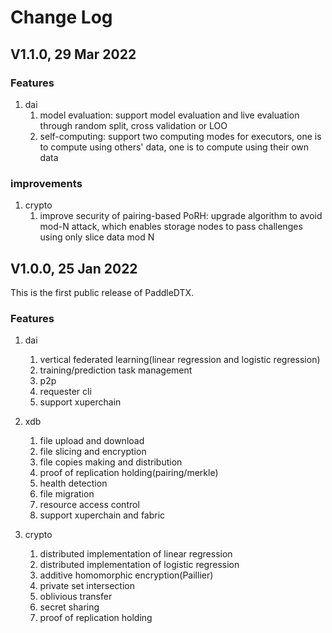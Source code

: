 # Change Log

## V1.1.0, 29 Mar 2022
### Features
1. dai
    1. model evaluation: support model evaluation and live evaluation through random split, cross validation or LOO
    2. self-computing: support two computing modes for executors, one is to compute using others' data, one is to compute using their own data
### improvements
1. crypto
    1. improve security of pairing-based PoRH: upgrade algorithm to avoid mod-N attack, which enables storage nodes to pass challenges using only slice data mod N

## V1.0.0, 25 Jan 2022
This is the first public release of PaddleDTX.

### Features
1. dai
    1. vertical federated learning(linear regression and logistic regression)
    2. training/prediction task management
    3. p2p
    4. requester cli
    5. support xuperchain

2. xdb
    1. file upload and download
    2. file slicing and encryption
    3. file copies making and distribution
    4. proof of replication holding(pairing/merkle)
    5. health detection
    6. file migration
    7. resource access control
    8. support xuperchain and fabric

3. crypto
    1.  distributed implementation of linear regression
    2. distributed implementation of logistic regression
    3. additive homomorphic encryption(Paillier)
    4. private set intersection
    5. oblivious transfer
    6. secret sharing
    7. proof of replication holding

<br>